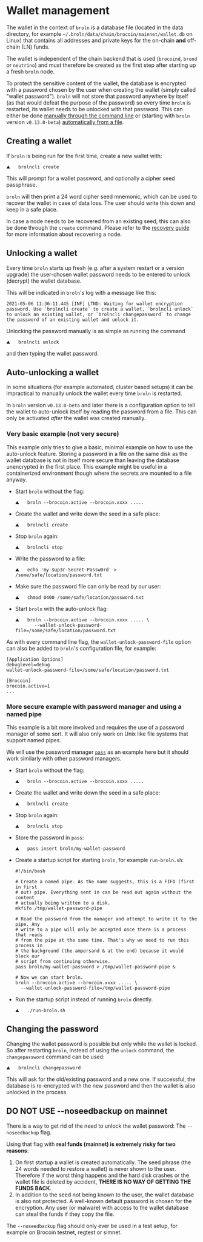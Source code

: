 # Wallet management

The wallet in the context of `broln` is a database file (located in the data
directory, for example `~/.broln/data/chain/brocoin/mainnet/wallet.db` on Linux)
that contains all addresses and private keys for the on-chain **and** off-chain
(LN) funds.

The wallet is independent of the chain backend that is used (`brocoind`, `brond`
or `neutrino`) and must therefore be created as the first step after starting
up a fresh `broln` node.

To protect the sensitive content of the wallet, the database is encrypted with
a password chosen by the user when creating the wallet (simply called "wallet
password"). `broln` will not store that password anywhere by itself (as that would
defeat the purpose of the password) so every time `broln` is restarted, its wallet
needs to be unlocked with that password. This can either be done [manually
through the command line](#unlocking-a-wallet) or (starting with `broln` version
`v0.13.0-beta`) [automatically from a file](#auto-unlocking-a-wallet).

## Creating a wallet

If `broln` is being run for the first time, create a new wallet with:
```shell
⛰   brolncli create
```
This will prompt for a wallet password, and optionally a cipher seed
passphrase.

`broln` will then print a 24 word cipher seed mnemonic, which can be used to
recover the wallet in case of data loss. The user should write this down and
keep in a safe place.

In case a node needs to be recovered from an existing seed, this can also be
done through the `create` command. Please refer to the
[recovery guide](recovery.md) for more information about recovering a node.

## Unlocking a wallet

Every time `broln` starts up fresh (e.g. after a system restart or a version
upgrade) the user-chosen wallet password needs to be entered to unlock (decrypt)
the wallet database.

This will be indicated in `broln`'s log with a message like this:

```text
2021-05-06 11:36:11.445 [INF] LTND: Waiting for wallet encryption password. Use `brolncli create` to create a wallet, `brolncli unlock` to unlock an existing wallet, or `brolncli changepassword` to change the password of an existing wallet and unlock it.
```

Unlocking the password manually is as simple as running the command
```shell
⛰   brolncli unlock
```
and then typing the wallet password.

## Auto-unlocking a wallet

In some situations (for example automated, cluster based setups) it can be
impractical to manually unlock the wallet every time `broln` is restarted.

In `broln` version `v0.13.0-beta` and later there is a configuration option to
tell the wallet to auto-unlock itself by reading the password from a file. This
can only be activated _after_ the wallet was created manually.

### Very basic example (not very secure)

This example only tries to give a basic, minimal example on how to use the
auto-unlock feature. Storing a password in a file on the same disk as the wallet
database is not in itself more secure than leaving the database unencrypted in
the first place. This example might be useful in a containerized environment
though where the secrets are mounted to a file anyway.

- Start `broln` without the flag:
  ```shell
  ⛰   broln --brocoin.active --brocoin.xxxx .....
  ```
- Create the wallet and write down the seed in a safe place:
  ```shell
  ⛰   brolncli create
  ```
- Stop `broln` again:
  ```shell
  ⛰   brolncli stop
  ```
- Write the password to a file:
  ```shell
  ⛰   echo 'my-$up3r-Secret-Passw0rd' > /some/safe/location/password.txt
  ```
- Make sure the password file can only be read by our user:
  ```shell
  ⛰   chmod 0400 /some/safe/location/password.txt
  ```
- Start `broln` with the auto-unlock flag:
  ```shell
  ⛰   broln --brocoin.active --brocoin.xxxx ..... \
         --wallet-unlock-password-file=/some/safe/location/password.txt
  ```

As with every command line flag, the `wallet-unlock-password-file` option can
also be added to `broln`'s configuration file, for example:

```text
[Application Options]
debuglevel=debug
wallet-unlock-password-file=/some/safe/location/password.txt

[Brocoin]
brocoin.active=1
...
```

### More secure example with password manager and using a named pipe

This example is a bit more involved and requires the use of a password manager
of some sort. It will also only work on Unix like file systems that support
named pipes.

We will use the password manager [`pass`](https://www.passwordstore.org/) as an
example here but it should work similarly with other password managers.

- Start `broln` without the flag:
  ```shell
  ⛰   broln --brocoin.active --brocoin.xxxx .....
  ```
- Create the wallet and write down the seed in a safe place:
  ```shell
  ⛰   brolncli create
  ```
- Stop `broln` again:
  ```shell
  ⛰   brolncli stop
  ```
- Store the password in `pass`:
  ```shell
  ⛰   pass insert broln/my-wallet-password
  ```
- Create a startup script for starting `broln`, for example `run-broln.sh`:
  ```shell
  #!/bin/bash

  # Create a named pipe. As the name suggests, this is a FIFO (first in first
  # out) pipe. Everything sent in can be read out again without the content
  # actually being written to a disk.
  mkfifo /tmp/wallet-password-pipe
  
  # Read the password from the manager and attempt to write it to the pipe. Any
  # write to a pipe will only be accepted once there is a process that reads
  # from the pipe at the same time. That's why we need to run this process in
  # the background (the ampersand & at the end) because it would block our
  # script from continuing otherwise.
  pass broln/my-wallet-password > /tmp/wallet-password-pipe &
  
  # Now we can start broln.
  broln --brocoin.active --brocoin.xxxx ..... \
    --wallet-unlock-password-file=/tmp/wallet-password-pipe
  ```
- Run the startup script instead of running `broln` directly.
  ```shell
  ⛰   ./run-broln.sh
  ```

## Changing the password

Changing the wallet password is possible but only while the wallet is locked.
So after restarting `broln`, instead of using the `unlock` command, the
`changepassword` command can be used:

```shell
⛰   brolncli changepassword
```

This will ask for the old/existing password and a new one. If successful, the
database is re-encrypted with the new password and then the wallet is also
unlocked in the process.

## DO NOT USE --noseedbackup on mainnet

There is a way to get rid of the need to unlock the wallet password: The
`--noseedbackup` flag.

Using that flag with **real funds (mainnet) is extremely risky for two reasons**:
1. On first startup a wallet is created automatically. The seed phrase (the 24
   words needed to restore a wallet) is never shown to the user. Therefore if
   the worst thing happens and the hard disk crashes or the wallet file is
   deleted by accident, **THERE IS NO WAY OF GETTING THE FUNDS BACK**.
2. In addition to the seed not being known to the user, the wallet database is
   also not protected. A well-known default password is chosen for the
   encryption. Any user (or malware) with access to the wallet database can
   steal the funds if they copy the file.

The `--noseedbackup` flag should only ever be used in a test setup, for example
on Brocoin testnet, regtest or simnet.
